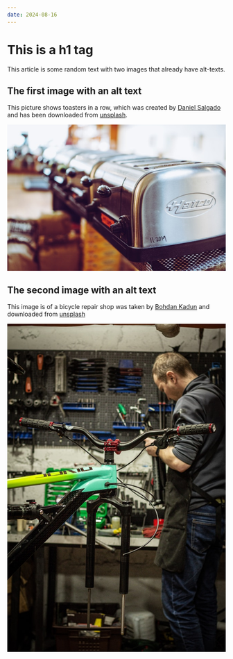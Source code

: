 ```yaml
---
date: 2024-08-16
---
```


# This is a h1 tag

This article is some random text with two images that already have alt-texts.

## The first image with an alt text

This picture shows toasters in a row, which was created by [Daniel Salgado](https://unsplash.com/@danielsalgado) and has been downloaded from [unsplash](https://unsplash.com/photos/silver-and-black-unk-electronic-device-Wo85cmMo9Hg).

![Picture of a few toasters by Daniel Salgado](../static/toasters.jpg)

## The second image with an alt text

This image is of a bicycle repair shop was taken by [Bohdan Kadun](https://unsplash.com/@kadunchick) and downloaded from [unsplash](https://unsplash.com/photos/a-man-working-on-a-bicycle-in-a-garage-WIsOienEXBM)

![Picture of a man working on a bicycle frame by Bohdan Kadun](../static/bike_shop.jpg)